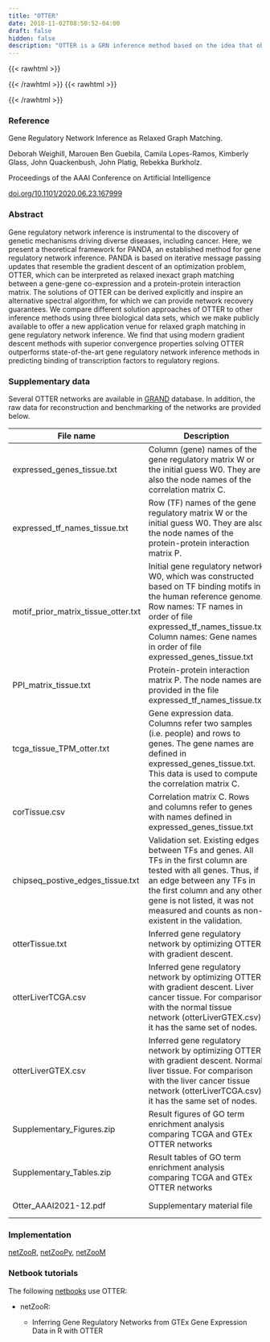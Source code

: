 ```yaml
---
title: "OTTER"
date: 2018-11-02T08:50:52-04:00
draft: false
hidden: false
description: "OTTER is a GRN inference method based on the idea that observed biological data (PPI data and gene co-expression data) are projections of a bipartite GRN between TFs and genes. Specifically, PPI data represent the projection of the GRN onto the TF-TF space and gene co-expression data represent the projection of the GRN onto the gene-gene space. OTTER reframes the problem of GRN inference as a problem of relaxed graph matching and finds a GRN that has optimal agreement with the observed PPI and coexpression data. The OTTER objective function is tunable in two ways: first, one can prioritize matching the PPI data or the coexpression data more heavily depending on one's confidence in the data source; second, there is a regularization parameter that can be applied to induce sparsity on the estimated GRN. The OTTER objective function can be solved using spectral decomposition techniques and gradient descent; the latter is shown to be closely related to the PANDA message-passing approach (Glass et al. 2013)."
---
```


{{< rawhtml >}}
<script type='text/javascript' src='https://d1bxh8uas1mnw7.cloudfront.net/assets/embed.js'></script>
{{< /rawhtml >}}
{{< rawhtml >}}
<div data-badge-popover="right" data-badge-type="donut" data-doi="10.1101/2020.06.23.167999" data-hide-no-mentions="true" class="altmetric-embed"></div>
{{< /rawhtml >}}

### Reference

Gene Regulatory Network Inference as Relaxed Graph Matching. 

Deborah Weighill, Marouen Ben Guebila, Camila Lopes-Ramos, Kimberly Glass, John Quackenbush, John Platig, Rebekka Burkholz.

Proceedings of the AAAI Conference on Artificial Intelligence

[doi.org/10.1101/2020.06.23.167999](https://ojs.aaai.org/index.php/AAAI/article/view/17230)

### Abstract

Gene regulatory network inference is instrumental to the discovery of genetic mechanisms driving diverse diseases, including cancer. Here, we present a theoretical framework for PANDA, an established method for gene regulatory network inference. PANDA is based on iterative message passing updates that resemble the gradient descent of an optimization problem, OTTER, which can be interpreted as relaxed inexact graph matching between a gene-gene co-expression and a protein-protein interaction matrix. The solutions of OTTER can be derived explicitly and inspire an alternative spectral algorithm, for which we can provide network recovery guarantees. We compare different solution approaches of OTTER to other inference methods using three biological data sets, which we make publicly available to offer a new application venue for relaxed graph matching in gene regulatory network inference. We find that using modern gradient descent methods with superior convergence properties solving OTTER outperforms state-of-the-art gene regulatory network inference methods in predicting binding of transcription factors to regulatory regions.

### Supplementary data

Several OTTER networks are available in [GRAND](https://grand.networkmedicine.org/cancers/) database. In addition, the raw data for reconstruction and benchmarking of the networks are provided below.

| File name                 | Description | Link |
|---------------------------|-------------|-------|
| expressed_genes_tissue.txt | Column (gene) names of the gene regulatory matrix W or the initial guess W0. They are also the node names of the correlation matrix C. | [breast](https://netzoo.s3.us-east-2.amazonaws.com/supData/otter/DataS1_Breast/expressed_genes_breast.txt), [cervix](https://netzoo.s3.us-east-2.amazonaws.com/supData/otter/DataS2_Cervix/expressed_genes_cervix.txt), [liver](https://netzoo.s3.us-east-2.amazonaws.com/supData/otter/DataS3_Liver/expressed_genes_liver.txt), [liver_tcga_gtex](https://netzoo.s3.us-east-2.amazonaws.com/supData/otter/expressed_genes_liver_TCGA_and_GTEx.txt) |
| expressed_tf_names_tissue.txt | Row (TF) names of the gene regulatory matrix W or the initial guess W0. They are also the node names of the protein-protein interaction matrix P. | [breast](https://netzoo.s3.us-east-2.amazonaws.com/supData/otter/DataS1_Breast/expressed_tf_names_breast.txt), [cervix](https://netzoo.s3.us-east-2.amazonaws.com/supData/otter/DataS2_Cervix/expressed_tf_names_cervix.txt), [liver](https://netzoo.s3.us-east-2.amazonaws.com/supData/otter/DataS3_Liver/expressed_tf_names_liver.txt), [liver_tcga_gtex](https://netzoo.s3.us-east-2.amazonaws.com/supData/otter/expressed_tf_names_liver_TCGA_and_GTEx.txt) |
| motif_prior_matrix_tissue_otter.txt | Initial gene regulatory network W0, which was constructed based on TF binding motifs in the human reference genome. Row names: TF names in order of file expressed_tf_names_tissue.txt Column names: Gene names in order of file expressed_genes_tissue.txt | [breast](https://netzoo.s3.us-east-2.amazonaws.com/supData/otter/DataS1_Breast/motif_prior_matrix_breast.txt), [cervix](https://netzoo.s3.us-east-2.amazonaws.com/supData/otter/DataS2_Cervix/motif_prior_matrix_cervix.txt), [liver](https://netzoo.s3.us-east-2.amazonaws.com/supData/otter/DataS3_Liver/motif_prior_matrix_liver.txt), [liver_tcga_gtex](https://netzoo.s3.us-east-2.amazonaws.com/supData/otter/motif_prior_matrix_liver_TCGA_and_GTEx.txt) |
| PPI_matrix_tissue.txt | Protein-protein interaction matrix P. The node names are provided in the file expressed_tf_names_tissue.txt | [breast](https://netzoo.s3.us-east-2.amazonaws.com/supData/otter/PPI_matrix_breast.txt), [cervix](https://netzoo.s3.us-east-2.amazonaws.com/supData/otter/PPI_matrix_cervix.txt), [liver](https://netzoo.s3.us-east-2.amazonaws.com/supData/otter/PPI_matrix_bliver.txt), [liver_tcga_gtex](https://netzoo.s3.us-east-2.amazonaws.com/supData/otter/PPI_matrix_liver_TCGA_and_GTEx.txt) |
| tcga_tissue_TPM_otter.txt | Gene expression data. Columns refer two samples (i.e. people) and rows to genes. The gene names are defined in expressed_genes_tissue.txt. This data is used to compute the correlation matrix C. | [breast](https://netzoo.s3.us-east-2.amazonaws.com/supData/otter/DataS1_Breast/tcga_breast_TPM_otter.txt), [cervix](https://netzoo.s3.us-east-2.amazonaws.com/supData/otter/DataS2_Cervix/tcga_cervix_TPM_otter.txt), [tcga_liver](https://netzoo.s3.us-east-2.amazonaws.com/supData/otter/DataS3_Liver/tcga_liver_TPM_otter.txt)|
| corTissue.csv | Correlation matrix C. Rows and columns refer to genes with names defined in expressed_genes_tissue.txt |[breast](https://netzoo.s3.us-east-2.amazonaws.com/supData/otter/corBreast.csv), [cervix](https://netzoo.s3.us-east-2.amazonaws.com/supData/otter/corCervix.csv), [liver](https://netzoo.s3.us-east-2.amazonaws.com/supData/otter/corLiver.csv) |
| chipseq_postive_edges_tissue.txt | Validation set. Existing edges between TFs and genes. All TFs in the first column are tested with all genes. Thus, if an edge between any TFs in the first column and any other gene is not listed, it was not measured and counts as non-existent in the validation. | [breast](https://netzoo.s3.us-east-2.amazonaws.com/supData/otter/DataS1_Breast/chipseq_postive_edges_breast.txt), [cervix](https://netzoo.s3.us-east-2.amazonaws.com/supData/otter/DataS2_Cervix/chipseq_postive_edges_cervix.txt), [liver](https://netzoo.s3.us-east-2.amazonaws.com/supData/otter/DataS3_Liver/chipseq_postive_edges_liver.txt) |
| otterTissue.txt | Inferred gene regulatory network by optimizing OTTER with gradient descent. | [breast](https://netzoo.s3.us-east-2.amazonaws.com/supData/otter/otterBreast.csv), [cervix](https://netzoo.s3.us-east-2.amazonaws.com/supData/otter/otterCervix.csv), [liver](https://netzoo.s3.us-east-2.amazonaws.com/supData/otter/otterLiver.csv) |
| otterLiverTCGA.csv | Inferred gene regulatory network by optimizing OTTER with gradient descent. Liver cancer tissue. For comparison with the normal tissue network (otterLiverGTEX.csv), it has the same set of nodes. |  [liver_tcga](https://netzoo.s3.us-east-2.amazonaws.com/supData/otter/otterLiverTCGA.csv) |
| otterLiverGTEX.csv | Inferred gene regulatory network by optimizing OTTER with gradient descent. Normal liver tissue. For comparison with the liver cancer tissue network (otterLiverTCGA.csv), it has the same set of nodes. |  [liver_gtex](https://netzoo.s3.us-east-2.amazonaws.com/supData/otter/otterLiverGTEX.csv) |
| Supplementary_Figures.zip | Result figures of GO term enrichment analysis comparing TCGA and GTEx OTTER networks | [Supplementary figures](https://netzoo.s3.us-east-2.amazonaws.com/supData/otter/Supplementary_Figures.zip)
| Supplementary_Tables.zip  | Result tables of GO term enrichment analysis comparing TCGA and GTEx OTTER networks | [Supplementary tables](https://netzoo.s3.us-east-2.amazonaws.com/supData/otter/Supplementary_Tables.zip)
| Otter_AAAI2021-12.pdf | Supplementary material file | [Supplementary material](https://netzoo.s3.us-east-2.amazonaws.com/supData/otter/Otter_AAAI2021-12.pdf)

### Implementation

[netZooR](https://github.com/netZoo/netZooR), [netZooPy](https://github.com/netZoo/netZooPy), [netZooM](https://github.com/netZoo/netZooM)

### Netbook tutorials

The following [netbooks](http://netbooks.networkmedicine.org) use OTTER:

- netZooR:

	- Inferring Gene Regulatory Networks from GTEx Gene Expression Data in R with OTTER
